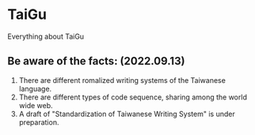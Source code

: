 # TaiGu
Everything about TaiGu

## Be aware of the facts: (2022.09.13)

1. There are different romalized writing systems of the Taiwanese language.
2. There are different types of code sequence, sharing among the world wide web.
3. A draft of "Standardization of Taiwanese Writing System" is under preparation.
